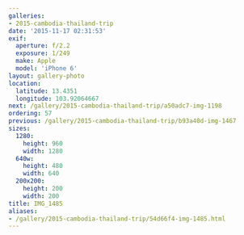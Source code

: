 ```yaml
---
galleries:
- 2015-cambodia-thailand-trip
date: '2015-11-17 02:31:53'
exif:
  aperture: f/2.2
  exposure: 1/249
  make: Apple
  model: 'iPhone 6'
layout: gallery-photo
location:
  latitude: 13.4351
  longitude: 103.92064667
next: /gallery/2015-cambodia-thailand-trip/a50adc7-img-1198
ordering: 57
previous: /gallery/2015-cambodia-thailand-trip/b93a40d-img-1467
sizes:
  1280:
    height: 960
    width: 1280
  640w:
    height: 480
    width: 640
  200x200:
    height: 200
    width: 200
title: IMG_1485
aliases:
- /gallery/2015-cambodia-thailand-trip/54d66f4-img-1485.html
---
```

